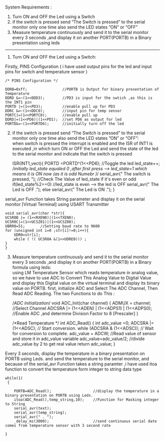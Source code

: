 System Requirements :
1. Turn ON and OFF the Led using a Switch 
2. if the switch is pressed send “The Switch is pressed” to the serial monitor only one time also send the LED states ”ON” or “OFF”
3. Measure temperature continuously and send it to the serial monitor every 3 seconds  ,and display it on another PORT(PORTB) in a       Binary presentation using leds 
_________________________________________________________________________________________________________________________________

1. Turn ON and OFF the Led using a Switch:   

Firstly, PINS Configuration ( i have used output pins for the led and input pins for switch and temperature sensor )


	/* PINS Configuration */
	
  	DDRB=0xff;                //PORTB is Output for binary presentation of Temperature 
	DDRD &=~(1<<DDD3);        //PD3 is input for the swtich ,as this is the INT1 pin
	PORTD |=(1<<PD3);         //enable pull up for PD3
	DDRC &=~(1<<DDC0);        //input pin for temp sensor
	PORTC|=(1<<PORTC0);	      //enable pull up
	DDRD|=(1<<PD6)|(1<<PD1);  //set PD6 as output for led
	PORTD&=~(1<<PORTD6);      //initially turn off the led
  

2. if the switch is pressed send “The Switch is pressed” to the serial monitor only one time also send the LED states ”ON” or “OFF”:  
when switch is pressed the interrupt is enabled and the ISR of INT1 is executed ,in which turn ON or OFF the Led and send the state of the led to the serial monitor and indicate that the switch is pressed 


	 ISR(INT1_vect){
	 PORTD =PORTD^(1<<PD6);           //Toggle the led
	 led_state++;    
	 /*initially led_state equaled 0 ,after first press --> led_state=1 which means it is ON now (as it is odd Numebr )*/
	serial_avr(" The switch is pressed, ");
	//Check The Value of led_state if it's even or odd 
	if(led_state%2==0)    //led_state is even --> the led is OFF 
		serial_avr(" The Led is OFF .");
		else 
		serial_avr(" The Led is ON .");
		}



serial_avr Function takes String parameter and display it on the serial monitor [Virtual Terminal] using USART Transmitter 


	void serial_avr(char *str){
	UCSR0B |= (1<<RXEN0)|(1<<TXEN0);	
	UCSR0C|=(1<<UCSZ01)|(1<<UCSZ00);
	UBRR0=51;		//Setting baud rate to 9600
	for	(unsigned int i=0 ;str[i]!=0;i++){
		UDR0=str[i];
		while ( !( UCSR0A &(1<<UDRE0))) ;
	}
	}



3. Measure temperature continuously and send it to the serial monitor every 3 seconds  ,and display it on another PORT(PORTB) in a       Binary formula using leds:  
using LM Temperature Sensor which reads temperature in analog value, so we have to use ADC to Convert This Analog Value to Digital Value and display this Digital value on the virtual terminal and display its binary value on PORTB.
first, initialize ADC and Select The ADC Channel, Then Read ADC Reading. The two Functions to do This :


	/*ADC Initialization*/
	void ADC_Init(char channel)
 	{
	 ADMUX   = channel;								               	//Select Channel 
	 ADCSRA |= (1<<ADEN) | (1<<ADPS1) | (1<<ADPS0);		//Enable ADC ,and determine Division Factor to 8 [Prescaler] 
	 }


 	/*Read Temperature */
	int  ADC_Read()
 	{ 
  	 int adc_value =0;
	 ADCSRA |= (1<<ADSC);			  		// Start conversion. 
	 while (ADCSRA & (1<<ADSC));				// Wait for conversion to complete. 
	 adc_value = ADCW;					//Read value of sensor and store it in 	adc_value variable 
	 adc_value=adc_value/2;				  	//divide adc_value by 2 to get real value 
	 return adc_value;
 	}
 
 

Every 3 seconds, display the temperature in a binary presentation on PORTB using Leds. and send the temperature to the serial monitor, and because of the serial_avr Function takes a string paramter ,i have used itoa function to convert the temperature form integer to string data type 


 	while(1)
   	 { 
		
		PORTB=ADC_Read();                   //display the temperature in a binary presentation on PORTB using Leds.
		itoa(ADC_Read(),temp_string,10);    //Function for Masking integer to String
		serial_avr(text);
		serial_avr(temp_string);
		serial_avr(" . ");
		_delay_ms(3000);                    //send continuous serial date comes from temperature sensor with 3 second rate 

    }


